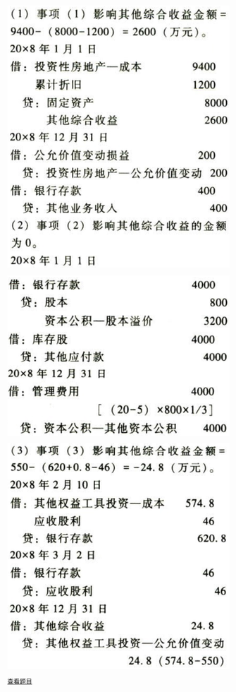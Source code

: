![](db61fe2c59ffe7d72285afe50d35098c.png)

![](198b8110041dc412418f95ea91c903c5.png)

![](a88e83202c9ed3e0f79a8fba5ac66555.png)

[查看题目](../所有者权益.本章真题.md#6-题目)


